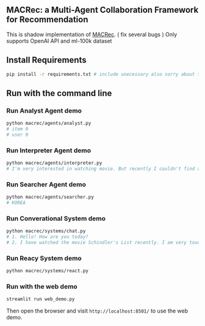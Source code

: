 ## MACRec: a Multi-Agent Collaboration Framework for Recommendation

This is shadow implementation of [MACRec](https://github.com/wzf2000). ( fix several bugs )
Only supports OpenAI API and ml-100k dataset

## Install Requirements
```sh
pip install -r requirements.txt # include unecessary also sorry about that
```

## Run with the command line

### Run Analyst Agent demo
```sh
python macrec/agents/analyst.py
# item 0
# user 0
```
### Run Interpreter Agent demo
```sh
python macrec/agents/interpreter.py
# I'm very interested in watching movie. But recently I couldn't find a movie that satisfied me very much. Do you know how to solve this?
```
### Run Searcher Agent demo
```sh
python macrec/agents/searcher.py
# KOREA
```

### Run Converational System demo
```sh
python macrec/systems/chat.py 
# 1. Hello! How are you today?
# 2. I have watched the movie Schindler's List recently. I am very touched by the movie. I wonder what other movies can teach me about history like this?
```
### Run Reacy System demo
```sh
python macrec/systems/react.py
```


### Run with the web demo
```sh
streamlit run web_demo.py
```
Then open the browser and visit `http://localhost:8501/` to use the web demo.